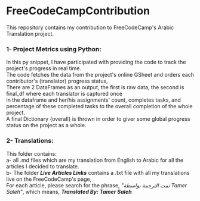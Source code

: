 # FreeCodeCampContribution  
This repository contains my contribution to FreeCodeCamp's Arabic Translation project.  
### 1- Project Metrics using Python:  
In this py snippet, I have participated with providing the code to track the project's progress in real time.  
The code fetches the data from the project's online GSheet and orders each contributor's (translator) progress status,  
There are 2 DataFrames as an output, the first is raw data, the second is final_df where each translator is captured once  
in the dataframe and her/his assignments' count, completes tasks, and percentage of these completed tasks to the overall completion of the whole project.  
A final Dictionary {overall} is thrown in order to giver some global progress status on the project as a whole.  

### 2- Translations:  
This folder contains:  
a- all .md files which are my translation from English to Arabic for all the articles I decided to translate.  
b- The folder ***Live Articles Links*** contains a .txt file with all my translations live on the FreeCodeCamp's page,  
For each article, please search for the phrase, *"تمت الترجمة بواسطة Tamer Saleh"*, which means, ***Translated By: Tamer Saleh***  
